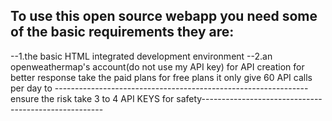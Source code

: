 To use this open source webapp you need some of the basic requirements they are:
-------------------------------------------------------------------------------
--1.the basic HTML integrated development environment
--2.an openweathermap's account(do not use my API key) for API creation for better response take the paid plans for free plans it only give 60 API calls per day to 
---------------------------------------------------------------ensure the risk take 3 to 4 API KEYS for safety----------------------------------------------------- 
